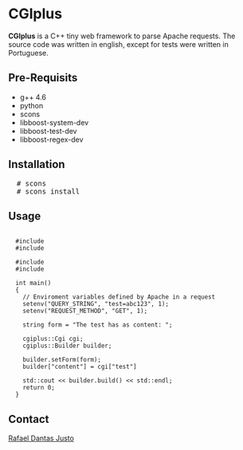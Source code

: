 CGIplus
=======

**CGIplus** is a C++ tiny web framework to parse Apache requests. The
source code was written in english, except for tests were written in
Portuguese.

Pre-Requisits
-------------

  * g++ 4.6
  * python
  * scons
  * libboost-system-dev
  * libboost-test-dev
  * libboost-regex-dev

Installation
------------

<pre>
  # scons
  # scons install
</pre>

Usage
-----

<pre><code>
  #include <cstdlib>
  #include <iostream>

  #include <cgiplus/Builder.hpp>
  #include <cgiplus/Cgi.hpp>

  int main()
  {
    // Enviroment variables defined by Apache in a request
    setenv("QUERY_STRING", "test=abc123", 1);
    setenv("REQUEST_METHOD", "GET", 1);

    string form = "The test has as content: <!-- content -->";

    cgiplus::Cgi cgi;
    cgiplus::Builder builder;

    builder.setForm(form);
    builder["content"] = cgi["test"]

    std::cout << builder.build() << std::endl;
    return 0;
  }
</code></pre>

Contact
-------

  [Rafael Dantas Justo](mailto:adm@rafael.net.br)
